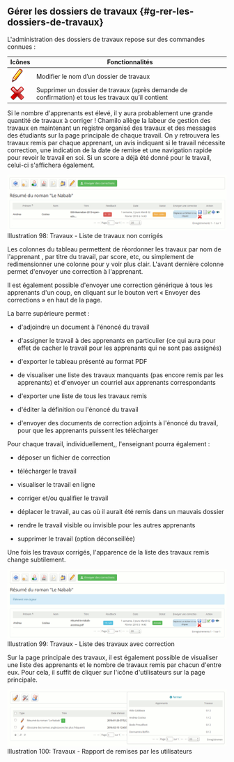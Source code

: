 ## Gérer les dossiers de travaux {#g-rer-les-dossiers-de-travaux}

L&#039;administration des dossiers de travaux repose sur des commandes connues :

| Icônes | Fonctionnalités |
| --- | --- |
| <img width="32px" src="../assets/image153.svg"> | Modifier le nom d’un dossier de travaux |
| <img width="32px" src="../assets/image154.svg"> | Supprimer un dossier de travaux (après demande de confirmation) et tous les travaux qu’il contient |

Si le nombre d&#039;apprenants est élevé, il y aura probablement une grande quantité de travaux à corriger ! Chamilo allège la labeur de gestion des travaux en maintenant un registre organisé des travaux et des messages des étudiants sur la page principale de chaque travail. On y retrouvera les travaux remis par chaque apprenant, un avis indiquant si le travail nécessite correction, une indication de la date de remise et une navigation rapide pour revoir le travail en soi. Si un score a déjà été donné pour le travail, celui-ci s&#039;affichera également.

![](../assets/image159.png)Illustration 98: Travaux - Liste de travaux non corrigés

Les colonnes du tableau permettent de réordonner les travaux par nom de l&#039;apprenant , par titre du travail, par score, etc, ou simplement de redimensionner une colonne pour y voir plus clair. L&#039;avant dernière colonne permet d&#039;envoyer une correction à l&#039;apprenant.

Il est également possible d&#039;envoyer une correction générique à tous les apprenants d&#039;un coup, en cliquant sur le bouton vert « Envoyer des corrections » en haut de la page.

La barre supérieure permet :

*   d&#039;adjoindre un document à l&#039;énoncé du travail

*   d&#039;assigner le travail à des apprenants en particulier (ce qui aura pour effet de cacher le travail pour les apprenants qui ne sont pas assignés)

*   d&#039;exporter le tableau présenté au format PDF

*   de visualiser une liste des travaux manquants (pas encore remis par les apprenants) et d&#039;envoyer un courriel aux apprenants correspondants

*   d&#039;exporter une liste de tous les travaux remis

*   d&#039;éditer la définition ou l&#039;énoncé du travail

*   d&#039;envoyer des documents de correction adjoints à l&#039;énoncé du travail, pour que les apprenants puissent les télécharger

Pour chaque travail, individuellement,, l&#039;enseignant pourra également :

*   déposer un fichier de correction

*   télécharger le travail

*   visualiser le travail en ligne

*   corriger et/ou qualifier le travail

*   déplacer le travail, au cas où il aurait été remis dans un mauvais dossier

*   rendre le travail visible ou invisible pour les autres apprenants

*   supprimer le travail (option déconseillée)

Une fois les travaux corrigés, l&#039;apparence de la liste des travaux remis change subtilement.

![](../assets/image160.png)Illustration 99: Travaux - Liste des travaux avec correction

Sur la page principale des travaux, il est également possible de visualiser une liste des apprenants et le nombre de travaux remis par chacun d&#039;entre eux. Pour cela, il suffit de cliquer sur l&#039;icône d&#039;utilisateurs sur la page principale.

![](../assets/image162.png)Illustration 100: Travaux - Rapport de remises par les utilisateurs
